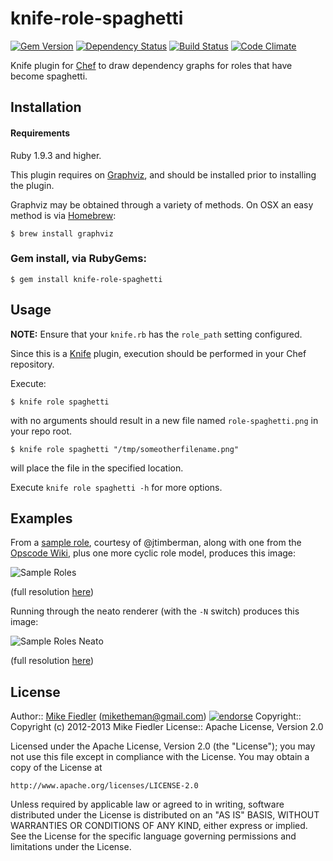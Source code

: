 # knife-role-spaghetti
[![Gem Version](https://badge.fury.io/rb/knife-role-spaghetti.svg)](http://badge.fury.io/rb/knife-role-spaghetti)
[![Dependency Status](https://gemnasium.com/miketheman/knife-role-spaghetti.svg)](https://gemnasium.com/miketheman/knife-role-spaghetti)
[![Build Status](https://travis-ci.org/miketheman/knife-role-spaghetti.svg?branch=master)](https://travis-ci.org/miketheman/knife-role-spaghetti)
[![Code Climate](https://codeclimate.com/github/miketheman/knife-role-spaghetti/badges/gpa.svg)](https://codeclimate.com/github/miketheman/knife-role-spaghetti)

Knife plugin for [Chef][chef] to draw dependency graphs for roles that have become spaghetti.

## Installation

#### Requirements

Ruby 1.9.3 and higher.

This plugin requires on [Graphviz][graphviz], and should be installed prior to
installing the plugin.

Graphviz may be obtained through a variety of methods. On OSX an easy method is
via [Homebrew][homebrew]:

    $ brew install graphviz

### Gem install, via RubyGems:

    $ gem install knife-role-spaghetti

## Usage

**NOTE:** Ensure that your `knife.rb` has the `role_path` setting configured.

Since this is a [Knife][knife] plugin, execution should be performed in your Chef repository.

Execute:

    $ knife role spaghetti

with no arguments should result in a new file named `role-spaghetti.png` in your
repo root.

    $ knife role spaghetti "/tmp/someotherfilename.png"

will place the file in the specified location.

Execute `knife role spaghetti -h` for more options.

## Examples
From a [sample role][sample role jt], courtesy of @jtimberman, along with one from the [Opscode Wiki][sample role wiki], plus one more cyclic role model, produces this image:

![Sample Roles][sample roles]

(full resolution [here](http://cl.ly/image/1C0Q3p0y093s))

Running through the neato renderer (with the `-N` switch) produces this image:

![Sample Roles Neato][sample roles neato]

(full resolution [here](http://cl.ly/image/2s340G0x3d33))

[chef]: http://www.opscode.com/chef/
[graphviz]: http://www.graphviz.org/
[homebrew]: http://mxcl.github.com/homebrew/
[knife]: http://wiki.opscode.com/display/chef/Knife
[miketheman]: https://github.com/miketheman
[sample role jt]: https://gist.github.com/858903
[sample role wiki]: http://wiki.opscode.com/display/chef/Roles#Roles-TheRubyDSL
[sample roles]: http://f.cl.ly/items/0w3r0k1I291g3x230m3y/rsz_sample-roles.png "Sample Roles"
[sample roles neato]: http://f.cl.ly/items/370L0z3L2U0l341Q0f2k/rsz_sample-roles-neato.png "Sample Roles - neato"

## License

Author:: [Mike Fiedler][miketheman] (<miketheman@gmail.com>) [![endorse](http://api.coderwall.com/miketheman/endorsecount.png)](http://coderwall.com/miketheman)
Copyright:: Copyright (c) 2012-2013 Mike Fiedler
License:: Apache License, Version 2.0

Licensed under the Apache License, Version 2.0 (the "License");
you may not use this file except in compliance with the License.
You may obtain a copy of the License at

    http://www.apache.org/licenses/LICENSE-2.0

Unless required by applicable law or agreed to in writing, software
distributed under the License is distributed on an "AS IS" BASIS,
WITHOUT WARRANTIES OR CONDITIONS OF ANY KIND, either express or implied.
See the License for the specific language governing permissions and
limitations under the License.
